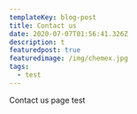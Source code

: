 ```yaml
---
templateKey: blog-post
title: Contact us
date: 2020-07-07T01:56:41.326Z
description: t
featuredpost: true
featuredimage: /img/chemex.jpg
tags:
  - test
---
```

Contact us page test